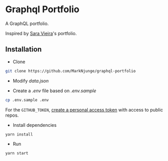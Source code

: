 # Graphql Portfolio

A GraphQL portfolio.

Inspired by [Sara Vieira](https://iamsaravieira.com/)'s portfolio.

## Installation

- Clone

```bash
git clone https://github.com/MarkNjunge/graphql-portfolio
```

- Modify _data.json_

- Create a _.env_ file based on _.env.sample_

```bash
cp .env.sample .env
```

For the `GITHUB_TOKEN`, [create a personal access token](https://github.com/settings/tokens/new) with access to public repos.

- Install dependencies

```
yarn install
```

- Run

```bash
yarn start
```
